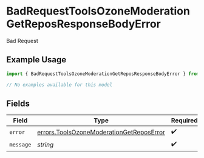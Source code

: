 # BadRequestToolsOzoneModerationGetReposResponseBodyError

Bad Request

## Example Usage

```typescript
import { BadRequestToolsOzoneModerationGetReposResponseBodyError } from "@speakeasy-api/bluesky/models/errors";

// No examples available for this model
```

## Fields

| Field                                                                                                | Type                                                                                                 | Required                                                                                             | Description                                                                                          |
| ---------------------------------------------------------------------------------------------------- | ---------------------------------------------------------------------------------------------------- | ---------------------------------------------------------------------------------------------------- | ---------------------------------------------------------------------------------------------------- |
| `error`                                                                                              | [errors.ToolsOzoneModerationGetReposError](../../models/errors/toolsozonemoderationgetreposerror.md) | :heavy_check_mark:                                                                                   | N/A                                                                                                  |
| `message`                                                                                            | *string*                                                                                             | :heavy_check_mark:                                                                                   | N/A                                                                                                  |
